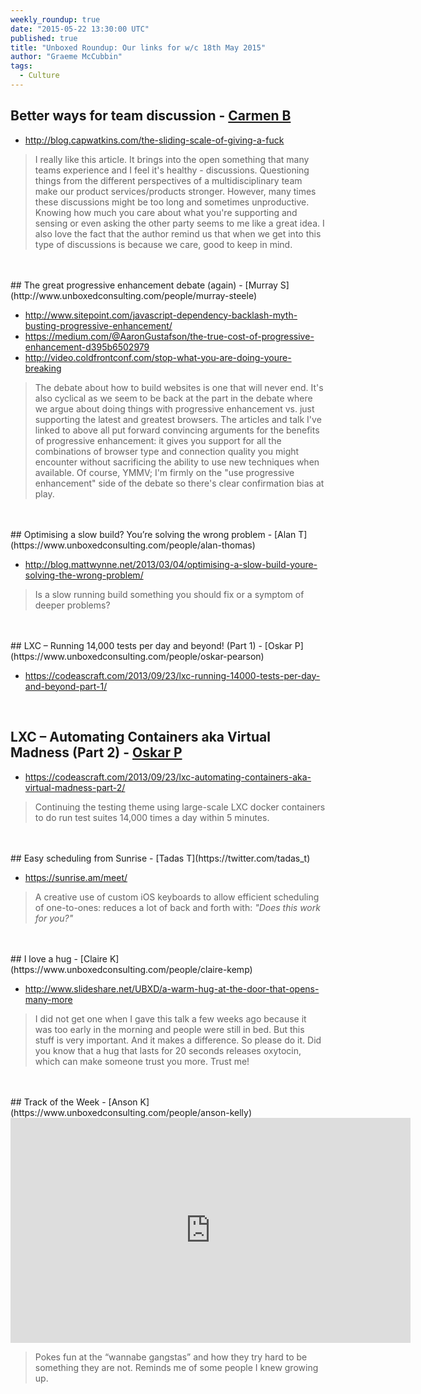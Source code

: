 ```yaml
---
weekly_roundup: true
date: "2015-05-22 13:30:00 UTC"
published: true
title: "Unboxed Roundup: Our links for w/c 18th May 2015"
author: "Graeme McCubbin"
tags:
  - Culture
---
```




## Better ways for team discussion - [Carmen B](https://www.unboxedconsulting.com/people/carmen-brion)

* http://blog.capwatkins.com/the-sliding-scale-of-giving-a-fuck

> I really like this article. It brings into the open something that many teams experience and I feel it's healthy - discussions. Questioning things from the different perspectives of a multidisciplinary team make our product services/products stronger. However, many times these discussions might be too long and sometimes unproductive. Knowing how much you care about what you're supporting and sensing or even asking the other party seems to me like a great idea.
I also love the fact that the author remind us that when we get into this type of discussions is because we care, good to keep in mind.<br/>
<br/>


<br/>
## The great progressive enhancement debate (again) - [Murray S](http://www.unboxedconsulting.com/people/murray-steele)

* http://www.sitepoint.com/javascript-dependency-backlash-myth-busting-progressive-enhancement/
* https://medium.com/@AaronGustafson/the-true-cost-of-progressive-enhancement-d395b6502979
* http://video.coldfrontconf.com/stop-what-you-are-doing-youre-breaking

> The debate about how to build websites is one that will never end.  It's also cyclical as we seem to be back at the part in the debate where we argue about doing things with progressive enhancement vs. just supporting the latest and greatest browsers.  The articles and talk I've linked to above all put forward convincing arguments for the benefits of progressive enhancement: it gives you support for all the combinations of browser type and connection quality you might encounter without sacrificing the ability to use new techniques when available.  Of course, YMMV; I'm firmly on the "use progressive enhancement" side of the debate so there's clear confirmation bias at play.<br/>
<br/>


<br/>
## Optimising a slow build? You’re solving the wrong problem - [Alan T](https://www.unboxedconsulting.com/people/alan-thomas)

* http://blog.mattwynne.net/2013/03/04/optimising-a-slow-build-youre-solving-the-wrong-problem/

> Is a slow running build something you should fix or a symptom of deeper problems?<br/>
<br/>


<br/>
## LXC – Running 14,000 tests per day and beyond! (Part 1) - [Oskar P](https://www.unboxedconsulting.com/people/oskar-pearson)

* https://codeascraft.com/2013/09/23/lxc-running-14000-tests-per-day-and-beyond-part-1/<br/>
<br/>

## LXC – Automating Containers aka Virtual Madness (Part 2) - [Oskar P](https://www.unboxedconsulting.com/people/oskar-pearson)

* https://codeascraft.com/2013/09/23/lxc-automating-containers-aka-virtual-madness-part-2/

> Continuing the testing theme using large-scale LXC docker containers to do run test suites 14,000 times a day within 5 minutes.<br/>
<br/>


<br/>
## Easy scheduling from Sunrise - [Tadas T](https://twitter.com/tadas_t)

* https://sunrise.am/meet/

> A creative use of custom iOS keyboards to allow efficient scheduling of one-to-ones: reduces a lot of back and forth with: <i>"Does this work for you?"</i><br/>
<br/>


<br/>
## I love a hug - [Claire K](https://www.unboxedconsulting.com/people/claire-kemp)

* http://www.slideshare.net/UBXD/a-warm-hug-at-the-door-that-opens-many-more

>  I did not get one when I gave this talk a few weeks ago because it was too early in the morning and people were still in bed. But this stuff is very important. And it makes a difference. So please do it.  Did you know that a hug that lasts for 20 seconds releases oxytocin, which can make someone trust you more. Trust me!<br/>
<br/>


<br/>
## Track of the Week - [Anson K](https://www.unboxedconsulting.com/people/anson-kelly)

<iframe width="640" height="360" src="https://www.youtube.com/embed/nzY2Qcu5i2A" frameborder="0" allowfullscreen></iframe>

> Pokes fun at the “wannabe gangstas” and how they try hard to be something they are not. Reminds me of some people I knew growing up.
